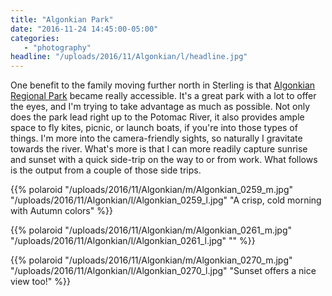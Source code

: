 ```yaml
---
title: "Algonkian Park"
date: "2016-11-24 14:45:00-05:00"
categories:
   - "photography"
headline: "/uploads/2016/11/Algonkian/l/headline.jpg"
---
```

One benefit to the family moving further north in Sterling is that [Algonkian Regional Park][1] became really accessible. It's a great park with a lot to offer the eyes, and I'm trying to take advantage as much as possible. Not only does the park lead right up to the Potomac River, it also provides ample space to fly kites, picnic, or launch boats, if you're into those types of things. I'm more into the camera-friendly sights, so naturally I gravitate towards the river. What's more is that I can more readily capture sunrise and sunset with a quick side-trip on the way to or from work. What follows is the output from a couple of those side trips.   

{{% polaroid
   "/uploads/2016/11/Algonkian/m/Algonkian_0259_m.jpg"
   "/uploads/2016/11/Algonkian/l/Algonkian_0259_l.jpg"
   "A crisp, cold morning with Autumn colors"
%}}

{{% polaroid
   "/uploads/2016/11/Algonkian/m/Algonkian_0261_m.jpg"
   "/uploads/2016/11/Algonkian/l/Algonkian_0261_l.jpg"
   ""
%}}

{{% polaroid
   "/uploads/2016/11/Algonkian/m/Algonkian_0270_m.jpg"
   "/uploads/2016/11/Algonkian/l/Algonkian_0270_l.jpg"
   "Sunset offers a nice view too!"
%}}

[1]: https://www.novaparks.com/parks/algonkian-regional-park "Algonkian Regional Park"
